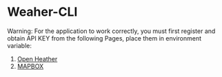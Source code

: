 # Weaher-CLI
Warning: For the application to work correctly, you must first register and obtain API KEY from the following Pages, place them in environment variable:
1.  [Open Heather](https://openweathermap.org/api)
2.  [MAPBOX](https://www.mapbox.com/)
